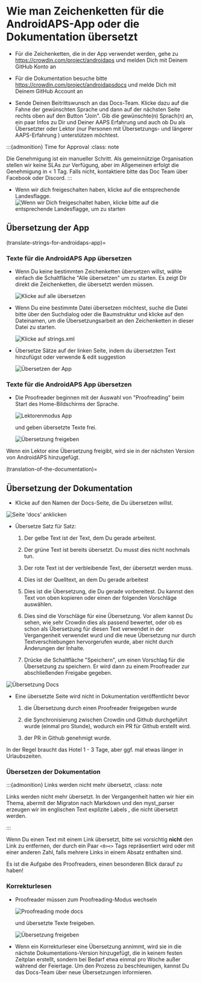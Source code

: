 # Wie man Zeichenketten für die AndroidAPS-App oder die Dokumentation übersetzt

* Für die Zeichenketten, die in der App verwendet werden, gehe zu <https://crowdin.com/project/androidaps> und melden Dich mit Deinem GitHub Konto an
* Für die Dokumentation besuche bitte <https://crowdin.com/project/androidapsdocs> und melde Dich mit Deinem GitHub Account an

* Sende Deinen Beitrittswunsch an das Docs-Team. Klicke dazu auf die Fahne der gewünschten Sprache und dann auf der nächsten Seite rechts oben auf den Button "Join". Gib die gewünschte(n) Sprach(n) an, ein paar Infos zu Dir und Deiner AAPS Erfahrung und auch ob Du als Übersetzter oder Lektor (nur Personen mit Übersetzungs- und längerer AAPS-Erfahrung ) unterstützen möchtest.

:::{admonition} Time for Approval :class: note

Die Genehmigung ist ein manueller Schritt. Als gemeinnützige Organisation stellen wir keine SLAs zur Verfügung, aber im Allgemeinen erfolgt die Genehmigung in < 1 Tag. Falls nicht, kontaktiere bitte das Doc Team über Facebook oder Discord. :::

* Wenn wir dich freigeschalten haben, klicke auf die entsprechende Landesflagge.![Wenn wir Dich freigeschaltet haben, klicke bitte auf die entsprechende Landesflagge, um zu starten](./images/translation_flags.png)

## Übersetzung der App

(translate-strings-for-androidaps-app)=

### Texte für die AndroidAPS App übersetzen

* Wenn Du keine bestimmten Zeichenketten übersetzen willst, wähle einfach die Schaltfläche "Alle übersetzen" um zu starten. Es zeigt Dir direkt die Zeichenketten, die übersetzt werden müssen.
    
    ![Klicke auf alle übersetzen](./images/translations-click-translate-all.png)

* Wenn Du eine bestimmte Datei übersetzen möchtest, suche die Datei bitte über den Suchdialog oder die Baumstruktur und klicke auf den Dateinamen, um die Übersetzungsarbeit an den Zeichenketten in dieser Datei zu starten.
    
    ![Klicke auf strings.xml](./images/translations-click-strings.png)

* Übersetze Sätze auf der linken Seite, indem du übersetzten Text hinzufügst oder verwende & edit suggestion
    
    ![Übersetzen der App](./images/translations-translate.png)

### Texte für die AndroidAPS App übersetzen

* Die Proofreader beginnen mit der Auswahl von "Proofreading" beim Start des Home-Bildschirms der Sprache.
    
    ![Lektorenmodus App](./images/translations-proofreading-mode.png)
    
    und geben übersetzte Texte frei.
    
    ![Übersetzung freigeben](./images/translations-proofreading.png)

Wenn ein Lektor eine Übersetzung freigibt, wird sie in der nächsten Version von AndroidAPS hinzugefügt.

(translation-of-the-documentation)=

## Übersetzung der Dokumentation

* Klicke auf den Namen der Docs-Seite, die Du übersetzen willst.

![Seite 'docs' anklicken](./images/translation_WikiPage.png)

* Übersetze Satz für Satz:
    
    1. Der gelbe Text ist der Text, dem Du gerade arbeitest.
    
    2. Der grüne Text ist bereits übersetzt. Du musst dies nicht nochmals tun.
    
    3. Der rote Text ist der verbleibende Text, der übersetzt werden muss.
    
    4. Dies ist der Quelltext, an dem Du gerade arbeitest
    
    5. Dies ist die Übersetzung, die Du gerade vorbereitest. Du kannst den Text von oben kopieren oder einen der folgenden Vorschläge auswählen.
    
    6. Dies sind die Vorschläge für eine Übersetzung. Vor allem kannst Du sehen, wie sehr Crowdin dies als passend bewertet, oder ob es schon als Übersetzung für diesen Text verwendet in der Vergangenheit verwendet wurd und die neue Übersetzung nur durch Textverschiebungen hervorgerufen wurde, aber nicht durch Änderungen der Inhalte.
    
    7. Drücke die Schaltfläche "Speichern", um einen Vorschlag für die Übersetzung zu speichern. Er wird dann zu einem Proofreader zur abschließenden Freigabe gegeben.

![Übersetzung Docs](./images/translation_WikiTranslate.png)

* Eine übersetzte Seite wird nicht in Dokumentation veröffentlicht bevor
    
    1. die Übersetzung durch einen Proofreader freigegeben wurde
    
    2. die Synchronisierung zwischen Crowdin und Github durchgeführt wurde (einmal pro Stunde), wodurch ein PR für Github erstellt wird.
    
    3. der PR in Github genehmigt wurde.

In der Regel braucht das Hotel 1 - 3 Tage, aber ggf. mal etwas länger in Urlaubszeiten.

### Übersetzen der Dokumentation

:::{admonition} Links werden nicht mehr übersetzt, :class: note

Links werden nicht mehr übersetzt. In der Vergangenheit hatten wir hier ein Thema, abermit der Migraton nach Markdown und den myst_parser erzeugen wir im englischen Text explizite Labels , die nicht übersetzt werden.

:::

Wenn Du einen Text mit einem Link übersetzt, bitte sei vorsichtig **nicht** den Link zu entfernen, der durch ein Paar `<0><>` Tags repräsentiert wird oder mit einer anderen Zahl, falls mehrere Links in einem Absatz enthalten sind.

Es ist die Aufgabe des Proofreaders, einen besonderen Blick darauf zu haben!

### Korrekturlesen

* Proofreader müssen zum Proofreading-Modus wechseln
    
    ![Proofreading mode docs](./images/translation_WikiProofreadingmode.png)
    
    und übersetzte Texte freigeben.
    
    ![Übersetzung freigeben](./images/translations-proofreading.png)

* Wenn ein Korrekturleser eine Übersetzung annimmt, wird sie in die nächste Dokumentations-Version hinzugefügt, die in keinem festen Zeitplan erstellt, sondern bei Bedarf etwa einmal pro Woche außer während der Feiertage. Um den Prozess zu beschleunigen, kannst Du das Docs-Team über neue Übersetzungen informieren.